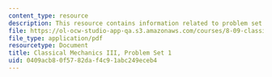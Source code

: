 ```yaml
---
content_type: resource
description: This resource contains information related to problem set 1.
file: https://ol-ocw-studio-app-qa.s3.amazonaws.com/courses/8-09-classical-mechanics-iii-fall-2014/0409acb80f5782daf4c91abc249eceb4_MIT8_09F14_pset1.pdf
file_type: application/pdf
resourcetype: Document
title: Classical Mechanics III, Problem Set 1
uid: 0409acb8-0f57-82da-f4c9-1abc249eceb4
---
```

